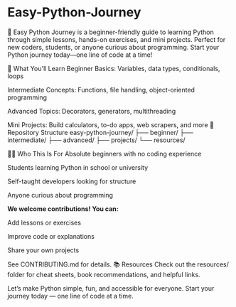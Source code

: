 # Easy-Python-Journey
🐍 Easy Python Journey is a beginner-friendly guide to learning Python through simple lessons, hands-on exercises, and mini projects. Perfect for new coders, students, or anyone curious about programming. Start your Python journey today—one line of code at a time!

🚀 What You'll Learn
Beginner Basics: Variables, data types, conditionals, loops

Intermediate Concepts: Functions, file handling, object-oriented programming

Advanced Topics: Decorators, generators, multithreading

Mini Projects: Build calculators, to-do apps, web scrapers, and more
📁 Repository Structure
easy-python-journey/
├── beginner/
├── intermediate/
├── advanced/
├── projects/
└── resources/

👩‍💻 Who This Is For
Absolute beginners with no coding experience

Students learning Python in school or university

Self-taught developers looking for structure

Anyone curious about programming

**We welcome contributions! You can:**

Add lessons or exercises

Improve code or explanations

Share your own projects

See CONTRIBUTING.md for details.
📚 Resources
Check out the resources/ folder for cheat sheets, book recommendations, and helpful links.

Let’s make Python simple, fun, and accessible for everyone. Start your journey today — one line of code at a time.
